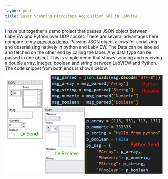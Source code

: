 ```yaml
---
layout: post
title: Laser Scanning Microscope Acquisition GUI in Labview
---
```


I have put together a demo project that passes JSON object between LabVIEW and Python over 
UDP socket. There are several advantages here compare to my [previous demo](https://fathi0amir.github.io/LV_Py_UDP/).
Passing JSON object allows for serializing and deserializing natively in python and LabVIEW. The Data 
can be labeled and fetched on the other end by calling the label. Any data type can be passed in 
one object. This is simple demo that shows sending and receiving a double array, integer, boolean and string between 
LabVIEW and Python. The code snippet from both ends is shown below. 

![LabVIEW Python JSON Over UDP](https://github.com/fathi0amir/LabVIEW-Python-JSON-UDP/blob/main/LabVIEW_Python_JSON.png)
